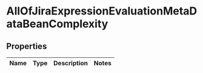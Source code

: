 # AllOfJiraExpressionEvaluationMetaDataBeanComplexity

## Properties
Name | Type | Description | Notes
------------ | ------------- | ------------- | -------------
